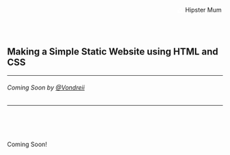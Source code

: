 <div class="parallax" style="height: 350px; background-image: url('../../../assets/blog/web-dev/creating-simple-website/header.jpg');">
  <div class="imageTextCollage"><a class="photoCred" style="margin-top: 300px; float: right;" href="https://unsplash.com/@hipstermum" target="_blank" rel="noopener noreferrer" title="Download free do whatever you want high-resolution photos from Igor Miske"><span style="display:inline-block;padding:2px 3px"><svg xmlns="http://www.w3.org/2000/svg" style="height:12px;width:auto;vertical-align:middle;top:-2px;fill:white" viewBox="0 0 32 32"><title>unsplash-logo</title><path d="M10 9V0h12v9H10zm12 5h10v18H0V14h10v9h12v-9z"></path></svg></span><span style="display:inline-block;padding:2px 3px">Hipster Mum</span></a></div>
</div>
<br>
<div class="writtenContent">

## Making a Simple Static Website using HTML and CSS
___

###### Coming Soon by [@Vondreii](https://www.instagram.com/vondreii/?hl=en)
___

<br><br><br><br>
Coming Soon!
<br><br><br><br>

<br><br>

</div>